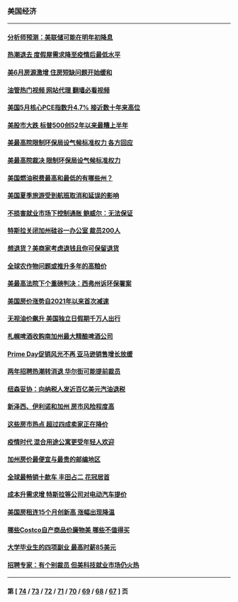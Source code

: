 ### 美国经济
---
#### [分析师预测：美联储可能在明年初降息](../../pages/ncid1078158/n13772057.md?07030045) 
#### [热潮退去 度假屋需求降至疫情后最低水平](../../pages/ncid1078158/n13771913.md?07030045) 
#### [美6月房源激增 住房短缺问题开始缓和](../../pages/ncid1078158/n13771588.md?07030045) 
#### [油管热门视频 网站代理 翻墙必看视频](http://209.222.30.114:81/youtube.html?07030045)
#### [美国5月核心PCE指数升4.7% 接近数十年来高位](../../pages/ncid1078158/n13770992.md?07030045) 
#### [美股市大跌 标普500创52年以来最糟上半年](../../pages/ncid1078158/n13770988.md?07030045) 
#### [美最高院限制环保局设气候标准权力 各方回应](../../pages/ncid1078158/n13770901.md?07030045) 
#### [美最高院裁决 限制环保局设气候标准权力](../../pages/ncid1078158/n13770868.md?07030045) 
#### [美国燃油税费最高和最低的有哪些州？](../../pages/ncid1078158/n13770341.md?07030045) 
#### [美国夏季旅游受到航班取消和延误的影响](../../pages/ncid1078158/n13770276.md?07030045) 
#### [不损害就业市场下控制通胀 鲍威尔：无法保证](../../pages/ncid1078158/n13770190.md?07030045) 
#### [特斯拉关闭加州硅谷一办公室 裁员200人](../../pages/ncid1078158/n13770149.md?07030045) 
#### [想退货？美商家考虑退钱且你可保留退货](../../pages/ncid1078158/n13769661.md?07030045) 
#### [全球农作物问题或推升多年的高粮价](../../pages/ncid1078158/n13769592.md?07030045) 
#### [美最高法院下个重磅判决：西弗州诉环保署案](../../pages/ncid1078158/n13769362.md?07030045) 
#### [美国房价涨势自2021年以来首次减速](../../pages/ncid1078158/n13769511.md?07030045) 
#### [无视油价飙升 美国独立日假期千万人出行](../../pages/ncid1078158/n13769490.md?07030045) 
#### [札幌啤酒收购南加州最大精酿啤酒公司](../../pages/ncid1078158/n13768291.md?07030045) 
#### [Prime Day促销风光不再 亚马逊销售增长放缓](../../pages/ncid1078158/n13768791.md?07030045) 
#### [两年招聘热潮转消退 华尔街可能提前裁员](../../pages/ncid1078158/n13768737.md?07030045) 
#### [纽森妥协：向纳税人发近百亿美元汽油退税](../../pages/ncid1078158/n13768765.md?07030045) 
#### [新泽西、伊利诺和加州 房市风险程度高](../../pages/ncid1078158/n13768427.md?07030045) 
#### [这些房市热点 超过四成卖家正在降价](../../pages/ncid1078158/n13768265.md?07030045) 
#### [疫情时代 混合用途公寓更受年轻人欢迎](../../pages/ncid1078158/n13768248.md?07030045) 
#### [加州房价最便宜与最贵的邮编地区](../../pages/ncid1078158/n13768067.md?07030045) 
#### [全球最畅销十款车 丰田占二 花冠居首](../../pages/ncid1078158/n13763164.md?07030045) 
#### [成本升需求增 特斯拉等公司对电动汽车提价](../../pages/ncid1078158/n13767981.md?07030045) 
#### [美国房租连15个月创新高 涨幅出现降温](../../pages/ncid1078158/n13767865.md?07030045) 
#### [哪些Costco自产商品价廉物美 哪些不值得买](../../pages/ncid1078158/n13766373.md?07030045) 
#### [大学毕业生的四项副业 最高时薪85美元](../../pages/ncid1078158/n13766337.md?07030045) 
#### [招聘专家：有个别裁员 但美科技就业市场仍火热](../../pages/ncid1078158/n13767465.md?07030045) 

---
#### 第 [ [74](./74.md?07030045) / [73](./73.md?07030045) / [72](./72.md?07030045) / [71](./71.md?07030045) / [70](./70.md?07030045) / [69](./69.md?07030045) / [68](./68.md?07030045) / [67](./67.md?07030045) ] 页
